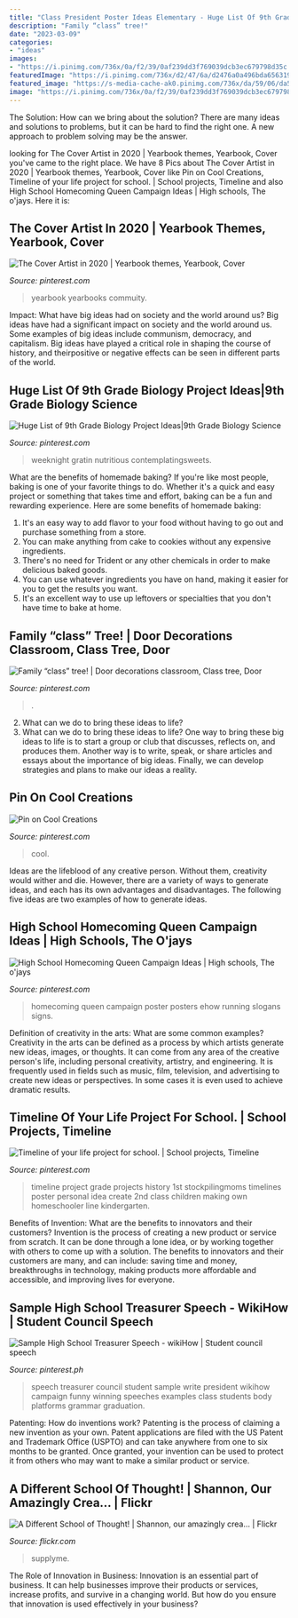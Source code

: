 ```yaml
---
title: "Class President Poster Ideas Elementary - Huge List Of 9th Grade Biology Project Ideas|9th Grade Biology Science"
description: "Family “class” tree!"
date: "2023-03-09"
categories:
- "ideas"
images:
- "https://i.pinimg.com/736x/0a/f2/39/0af239dd3f769039dcb3ec679798d35c.jpg"
featuredImage: "https://i.pinimg.com/736x/d2/47/6a/d2476a0a496bda6563198ab9ba09a2f0.jpg"
featured_image: "https://s-media-cache-ak0.pinimg.com/736x/da/59/06/da59060ae5acadb5bbe682d09cdd1e33.jpg"
image: "https://i.pinimg.com/736x/0a/f2/39/0af239dd3f769039dcb3ec679798d35c.jpg"
---
```



The Solution: How can we bring about the solution?
There are many ideas and solutions to problems, but it can be hard to find the right one. A new approach to problem solving may be the answer.

	

		
looking for The Cover Artist in 2020 | Yearbook themes, Yearbook, Cover you've came to the right place. We have 8 Pics about The Cover Artist in 2020 | Yearbook themes, Yearbook, Cover like Pin on Cool Creations, Timeline of your life project for school. | School projects, Timeline and also High School Homecoming Queen Campaign Ideas | High schools, The o&#039;jays. Here it is:
		
    
## The Cover Artist In 2020 | Yearbook Themes, Yearbook, Cover

<img loading=lazy src="https://i.pinimg.com/736x/0a/f2/39/0af239dd3f769039dcb3ec679798d35c.jpg" onerror="this.onerror=null;this.src='https://tse1.mm.bing.net/th?id=OIP.TmS5BvWdnDSx1uA3x1P_mQHaLI&amp;pid=15.1';" alt="The Cover Artist in 2020 | Yearbook themes, Yearbook, Cover">

_Source: pinterest.com_

>yearbook yearbooks commuity. 

	

Impact: What have big ideas had on society and the world around us?
Big ideas have had a significant impact on society and the world around us. Some examples of big ideas include communism, democracy, and capitalism. Big ideas have played a critical role in shaping the course of history, and theirpositive or negative effects can be seen in different parts of the world.

    
## Huge List Of 9th Grade Biology Project Ideas|9th Grade Biology Science

<img loading=lazy src="https://i.pinimg.com/736x/19/5a/4a/195a4a6b8e2092d7c452bfee6d72cf91.jpg" onerror="this.onerror=null;this.src='https://tse1.mm.bing.net/th?id=OIP.-UtR_DfctoAK02SktMc1JgHaHa&amp;pid=15.1';" alt="Huge List of 9th Grade Biology Project Ideas|9th Grade Biology Science">

_Source: pinterest.com_

>weeknight gratin nutritious contemplatingsweets. 

	

What are the benefits of homemade baking?
If you're like most people, baking is one of your favorite things to do. Whether it's a quick and easy project or something that takes time and effort, baking can be a fun and rewarding experience. Here are some benefits of homemade baking: 
1) It's an easy way to add flavor to your food without having to go out and purchase something from a store. 
2) You can make anything from cake to cookies without any expensive ingredients. 
3) There's no need for Trident or any other chemicals in order to make delicious baked goods. 
4) You can use whatever ingredients you have on hand, making it easier for you to get the results you want. 
5) It's an excellent way to use up leftovers or specialties that you don't have time to bake at home.

    
## Family “class” Tree! | Door Decorations Classroom, Class Tree, Door

<img loading=lazy src="https://i.pinimg.com/originals/1b/88/4f/1b884fa9f4684459ca07dd9ccab22e34.jpg" onerror="this.onerror=null;this.src='https://tse1.mm.bing.net/th?id=OIP.jPr9cpanWn4keKFP74wSxwHaJ4&amp;pid=15.1';" alt="Family “class” tree! | Door decorations classroom, Class tree, Door">

_Source: pinterest.com_

>. 

	

2. What can we do to bring these ideas to life?
2. What can we do to bring these ideas to life? 
One way to bring these big ideas to life is to start a group or club that discusses, reflects on, and produces them. Another way is to write, speak, or share articles and essays about the importance of big ideas. Finally, we can develop strategies and plans to make our ideas a reality.

    
## Pin On Cool Creations

<img loading=lazy src="https://i.pinimg.com/736x/28/59/2a/28592afc2cd70949b33fe0311570824b.jpg" onerror="this.onerror=null;this.src='https://tse2.mm.bing.net/th?id=OIP.7l5wnS3BnPGAFQf56Ot5jwHaNK&amp;pid=15.1';" alt="Pin on Cool Creations">

_Source: pinterest.com_

>cool. 

	

Ideas are the lifeblood of any creative person. Without them, creativity would wither and die. However, there are a variety of ways to generate ideas, and each has its own advantages and disadvantages. The following five ideas are two examples of how to generate ideas.

    
## High School Homecoming Queen Campaign Ideas | High Schools, The O&#039;jays

<img loading=lazy src="https://s-media-cache-ak0.pinimg.com/736x/da/59/06/da59060ae5acadb5bbe682d09cdd1e33.jpg" onerror="this.onerror=null;this.src='https://tse4.mm.bing.net/th?id=OIP.F_EEWSiTlq3hwStWSsoXEAHaE8&amp;pid=15.1';" alt="High School Homecoming Queen Campaign Ideas | High schools, The o&#039;jays">

_Source: pinterest.com_

>homecoming queen campaign poster posters ehow running slogans signs. 

	

Definition of creativity in the arts: What are some common examples?
Creativity in the arts can be defined as a process by which artists generate new ideas, images, or thoughts. It can come from any area of the creative person's life, including personal creativity, artistry, and engineering. It is frequently used in fields such as music, film, television, and advertising to create new ideas or perspectives. In some cases it is even used to achieve dramatic results.

    
## Timeline Of Your Life Project For School. | School Projects, Timeline

<img loading=lazy src="https://i.pinimg.com/736x/27/79/5a/27795abe21c8f6c7c0043f1573d3c33a.jpg" onerror="this.onerror=null;this.src='https://tse1.mm.bing.net/th?id=OIP.iF3JYz4sDIcH66ssOASSRAHaLK&amp;pid=15.1';" alt="Timeline of your life project for school. | School projects, Timeline">

_Source: pinterest.com_

>timeline project grade projects history 1st stockpilingmoms timelines poster personal idea create 2nd class children making own homeschooler line kindergarten. 

	

Benefits of Invention: What are the benefits to innovators and their customers?
Invention is the process of creating a new product or service from scratch. It can be done through a lone idea, or by working together with others to come up with a solution. The benefits to innovators and their customers are many, and can include: saving time and money, breakthroughs in technology, making products more affordable and accessible, and improving lives for everyone.

    
## Sample High School Treasurer Speech - WikiHow | Student Council Speech

<img loading=lazy src="https://i.pinimg.com/736x/d2/47/6a/d2476a0a496bda6563198ab9ba09a2f0.jpg" onerror="this.onerror=null;this.src='https://tse3.mm.bing.net/th?id=OIP.HPwDSFwiuwWhVArQqSZFKAHaJl&amp;pid=15.1';" alt="Sample High School Treasurer Speech - wikiHow | Student council speech">

_Source: pinterest.ph_

>speech treasurer council student sample write president wikihow campaign funny winning speeches examples class students body platforms grammar graduation. 

	

Patenting: How do inventions work?
Patenting is the process of claiming a new invention as your own. Patent applications are filed with the US Patent and Trademark Office (USPTO) and can take anywhere from one to six months to be granted. Once granted, your invention can be used to protect it from others who may want to make a similar product or service.

    
## A Different School Of Thought! | Shannon, Our Amazingly Crea… | Flickr

<img loading=lazy src="https://c1.staticflickr.com/7/6032/6220854958_fda23d675f_b.jpg" onerror="this.onerror=null;this.src='https://tse3.mm.bing.net/th?id=OIP.VaQlrRKK-Q5QaxxmKJl1FQHaGE&amp;pid=15.1';" alt="A Different School of Thought! | Shannon, our amazingly crea… | Flickr">

_Source: flickr.com_

>supplyme. 

	

The Role of Innovation in Business:
Innovation is an essential part of business. It can help businesses improve their products or services, increase profits, and survive in a changing world. But how do you ensure that innovation is used effectively in your business?

